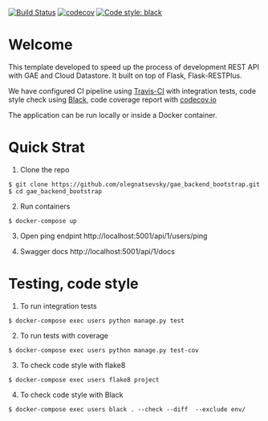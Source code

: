 [![Build Status](https://travis-ci.org/olegnatsevsky/gae_backend_bootstrap.svg?branch=master)](https://travis-ci.org/olegnatsevsky/gae_backend_bootstrap)
[![codecov](https://codecov.io/gh/olegnatsevsky/gae_backend_bootstrap/branch/master/graph/badge.svg)](https://codecov.io/gh/olegnatsevsky/gae_backend_bootstrap)
[![Code style: black](https://img.shields.io/badge/code%20style-black-000000.svg)](https://github.com/python/black)

# Welcome

This template developed to speed up the process of development REST API with GAE and Cloud Datastore. It built on top of Flask, Flask-RESTPlus.

We have configured CI pipeline using [Travis-CI](https://travis-ci.org) with integration tests, code style check using [Black](https://github.com/python/black), code coverage report with [codecov.io](https://codecov.io)

The application can be run locally or inside a Docker container.


# Quick Strat

1. Clone the repo
  ```
  $ git clone https://github.com/olegnatsevsky/gae_backend_bootstrap.git
  $ cd gae_backend_bootstrap
  ```
2. Run containers
  ```
  $ docker-compose up
  ```
3. Open ping endpint
  http://localhost:5001/api/1/users/ping

4. Swagger docs
  http://localhost:5001/api/1/docs

   
# Testing, code style

1. To run integration tests
  ```
  $ docker-compose exec users python manage.py test
  ```
2. To run tests with coverage
  ```
  $ docker-compose exec users python manage.py test-cov
  ```
3. To check code style with flake8
  ```
  $ docker-compose exec users flake8 project
  ```
4. To check code style with Black
  ```
  $ docker-compose exec users black . --check --diff  --exclude env/
  ```

  
